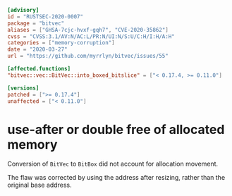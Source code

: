 ```toml
[advisory]
id = "RUSTSEC-2020-0007"
package = "bitvec"
aliases = ["GHSA-7cjc-hvxf-gqh7", "CVE-2020-35862"]
cvss = "CVSS:3.1/AV:N/AC:L/PR:N/UI:N/S:U/C:H/I:H/A:H"
categories = ["memory-corruption"]
date = "2020-03-27"
url = "https://github.com/myrrlyn/bitvec/issues/55"

[affected.functions]
"bitvec::vec::BitVec::into_boxed_bitslice" = ["< 0.17.4, >= 0.11.0"]

[versions]
patched = [">= 0.17.4"]
unaffected = ["< 0.11.0"]
```

# use-after or double free of allocated memory

Conversion of `BitVec` to `BitBox` did not account for allocation movement.

The flaw was corrected by using the address after resizing, rather than the original base address.
